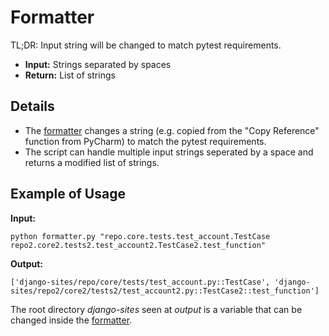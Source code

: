 # Formatter

TL;DR: Input string will be changed to match pytest requirements.
- **Input:** Strings separated by spaces
- **Return:** List of strings

## Details
- The [formatter](formatter.py) changes a string (e.g. copied from the "Copy Reference" function from PyCharm) to match the pytest requirements.
- The script can handle multiple input strings seperated by a space and returns a modified list of strings. 


## Example of Usage
**Input:**

    python formatter.py "repo.core.tests.test_account.TestCase repo2.core2.tests2.test_account2.TestCase2.test_function"
**Output:**

    ['django-sites/repo/core/tests/test_account.py::TestCase', 'django-sites/repo2/core2/tests2/test_account2.py::TestCase2::test_function']
    
The root directory *django-sites* seen at *output* is a variable that can be changed inside the [formatter](formatter.py).

